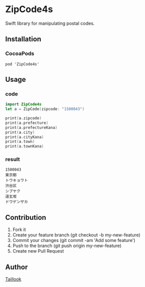 # ZipCode4s
Swift library for manipulating postal codes.
## Installation
### CocoaPods
`pod 'ZipCode4s'`
## Usage
### code
```swift
import ZipCode4s
let a = ZipCode(zipcode: "1500043")

print(a.zipcode)
print(a.prefecture)
print(a.prefectureKana)
print(a.city)
print(a.cityKana)
print(a.town)
print(a.townKana)
```
### result
```
1500043
東京都
トウキョウト
渋谷区
シブヤク
道玄坂
ドウゲンザカ
```
## Contribution
1. Fork it
2. Create your feature branch (git checkout -b my-new-feature)
3. Commit your changes (git commit -am 'Add some feature')
4. Push to the branch (git push origin my-new-feature)
5. Create new Pull Request
## Author

[Taillook](https://github.com/Taillook)
